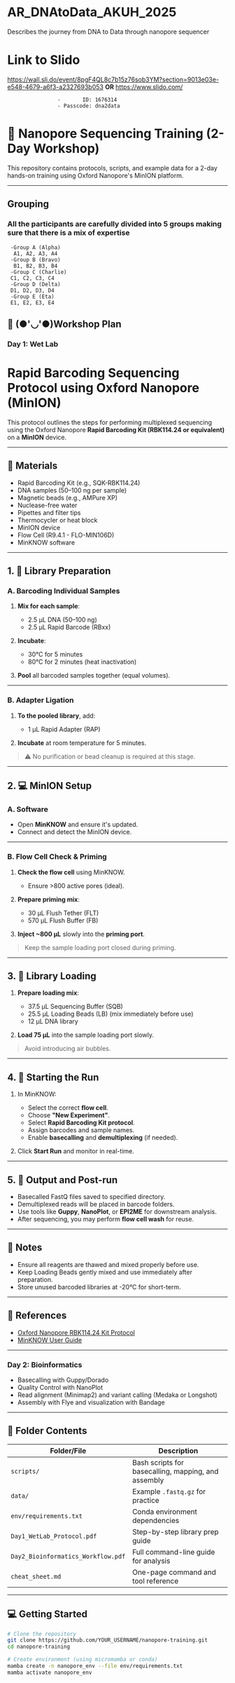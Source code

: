 # AR_DNAtoData_AKUH_2025
Describes the journey from DNA to Data through nanopore sequencer 

# Link to Slido
https://wall.sli.do/event/8pgF4QL8c7b15z76sob3YM?section=9013e03e-e548-4679-a6f3-a2327693b053
     **OR**
https://www.slido.com/
     
                    -       ID: 1676314
                    - Passcode: dna2data


# 🧬 Nanopore Sequencing Training (2-Day Workshop)

This repository contains protocols, scripts, and example data for a 2-day hands-on training using Oxford Nanopore's MinION platform.

---
## Grouping

### All the participants are carefully divided into 5 groups making sure that there is a mix of expertise 
     -Group A (Alpha)
      A1, A2, A3, A4
     -Group B (Bravo)
      B1, B2, B3, B4 
     -Group C (Charlie)
     C1, C2, C3, C4
     -Group D (Delta)
     D1, D2, D3, D4
     -Group E (Eta)
     E1, E2, E3, E4  

## 📅 (●'◡'●)Workshop Plan

### **Day 1: Wet Lab**

# Rapid Barcoding Sequencing Protocol using Oxford Nanopore (MinION)

This protocol outlines the steps for performing multiplexed sequencing using the Oxford Nanopore **Rapid Barcoding Kit (RBK114.24 or equivalent)** on a **MinION** device.

---

## 🧪 Materials

- Rapid Barcoding Kit (e.g., SQK-RBK114.24)
- DNA samples (50–100 ng per sample)
- Magnetic beads (e.g., AMPure XP)
- Nuclease-free water
- Pipettes and filter tips
- Thermocycler or heat block
- MinION device
- Flow Cell (R9.4.1 - FLO-MIN106D)
- MinKNOW software

---

## 1. 🔬 Library Preparation

### A. Barcoding Individual Samples

1. **Mix for each sample**:
    - 2.5 µL DNA (50–100 ng)
    - 2.5 µL Rapid Barcode (RBxx)

2. **Incubate**:
    - 30°C for 5 minutes
    - 80°C for 2 minutes (heat inactivation)

3. **Pool** all barcoded samples together (equal volumes).

---

### B. Adapter Ligation

1. **To the pooled library**, add:
    - 1 µL Rapid Adapter (RAP)

2. **Incubate** at room temperature for 5 minutes.

> ⚠️ No purification or bead cleanup is required at this stage.

---

## 2. 💻 MinION Setup

### A. Software

- Open **MinKNOW** and ensure it's updated.
- Connect and detect the MinION device.

---

### B. Flow Cell Check & Priming

1. **Check the flow cell** using MinKNOW.
    - Ensure >800 active pores (ideal).
    
2. **Prepare priming mix**:
    - 30 µL Flush Tether (FLT)
    - 570 µL Flush Buffer (FB)

3. **Inject ~800 µL** slowly into the **priming port**.

> Keep the sample loading port closed during priming.

---

## 3. 🧬 Library Loading

1. **Prepare loading mix**:
    - 37.5 µL Sequencing Buffer (SQB)
    - 25.5 µL Loading Beads (LB) (mix immediately before use)
    - 12 µL DNA library

2. **Load 75 µL** into the sample loading port slowly.

> Avoid introducing air bubbles.

---

## 4. 🚀 Starting the Run

1. In MinKNOW:
    - Select the correct **flow cell**.
    - Choose **"New Experiment"**.
    - Select **Rapid Barcoding Kit protocol**.
    - Assign barcodes and sample names.
    - Enable **basecalling** and **demultiplexing** (if needed).

2. Click **Start Run** and monitor in real-time.

---

## 5. 📁 Output and Post-run

- Basecalled FastQ files saved to specified directory.
- Demultiplexed reads will be placed in barcode folders.
- Use tools like **Guppy**, **NanoPlot**, or **EPI2ME** for downstream analysis.
- After sequencing, you may perform **flow cell wash** for reuse.

---

## 📌 Notes

- Ensure all reagents are thawed and mixed properly before use.
- Keep Loading Beads gently mixed and use immediately after preparation.
- Store unused barcoded libraries at -20°C for short-term.

---

## 📎 References

- [Oxford Nanopore RBK114.24 Kit Protocol](https://nanoporetech.com)
- [MinKNOW User Guide](https://community.nanoporetech.com)

---


### **Day 2: Bioinformatics**
- Basecalling with Guppy/Dorado
- Quality Control with NanoPlot
- Read alignment (Minimap2) and variant calling (Medaka or Longshot)
- Assembly with Flye and visualization with Bandage

---

## 📂 Folder Contents

| Folder/File | Description |
|-------------|-------------|
| `scripts/` | Bash scripts for basecalling, mapping, and assembly |
| `data/` | Example `.fastq.gz` for practice |
| `env/requirements.txt` | Conda environment dependencies |
| `Day1_WetLab_Protocol.pdf` | Step-by-step library prep guide |
| `Day2_Bioinformatics_Workflow.pdf` | Full command-line guide for analysis |
| `cheat_sheet.md` | One-page command and tool reference |

---

## 💻 Getting Started

```bash
# Clone the repository
git clone https://github.com/YOUR_USERNAME/nanopore-training.git
cd nanopore-training

# Create environment (using micromamba or conda)
mamba create -n nanopore_env --file env/requirements.txt
mamba activate nanopore_env
